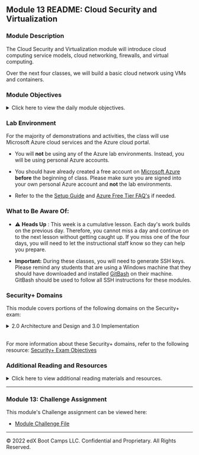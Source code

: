 ## Module 13 README: Cloud Security and Virtualization

### Module Description

The Cloud Security and Virtualization module will introduce cloud computing service models, cloud networking, firewalls, and virtual computing.

Over the next four classes, we will build a basic cloud network using VMs and containers.

### Module Objectives

<details>
    <summary>Click here to view the daily module objectives.</summary>

  <br>

- **Day 1:** Introduction To Cloud Computing

    - Distinguish between cloud services and identify an appropriate service depending on an organization's needs.

    - Set up a virtual private cloud network.

    - Protect their cloud network with a firewall.

    - Deploy a virtual computer to their cloud network.

- **Day 2:** Cloud Systems Management

    - Access their entire VNet from their jump box.

    - Install and run containers using Docker.

    - Set up Ansible connections to VMs inside their VNet.

- **Day 3:** Load Balancing and Redundancy

    - Write Ansible playbooks to configure VMs.

    - Create a load balancer on the Azure platform.

    - Create firewall and load balancer rules to allow traffic to the correct virtual machines.

- **Day 4:** Testing Redundant Systems

    - Verify redundancy by turning off one or more virtual machines used in the infrastructure

    - Can be used as a catch-up day to finish activities from the previous days in Cloud Security.

</details>


### Lab Environment

For the majority of demonstrations and activities, the class will use Microsoft Azure cloud services and the Azure cloud portal.

- You will **not** be using any of the Azure lab environments. Instead, you will be using personal Azure accounts.

- You should have already created a free account on [Microsoft Azure](https://azure.microsoft.com/en-us/) **before** the beginning of class. Please make sure you are signed into your own personal Azure account and **not** the lab environments.

- Refer to the the [Setup Guide](https://docs.google.com/document/d/1gs_09b7eotl7hzTL82xlqPt-OwOd0aWA78qcQxtMr6Y/edit) and [Azure Free Tier FAQ's](https://azure.microsoft.com/en-us/free/free-account-faq/) if needed.

### What to Be Aware Of:

- :warning: **Heads Up** : This week is a cumulative lesson. Each day's work builds on the previous day. Therefore, you cannot miss a day and continue on to the next lesson without getting caught up. If you miss one of the four days, you will need to let the instructional staff know so they can help you prepare.

- **Important:** During these classes, you will need to generate SSH keys. Please remind any students that are using a Windows machine that they should have downloaded and installed [GitBash](https://gitforwindows.org/) on their machine. GitBash should be used to follow all SSH instructions for these modules.


### Security+ Domains

This module covers portions of the following domains on the Security+ exam:

<details>
    <summary> 2.0 Architecture and Design and 3.0 Implementation
 </summary>
 <br>

- Web server
- Application server
- Network infrastructure devices
- Firewalls
- Proxies / VPNs
- Load Balancers
- Network Segmentation/Isolation
- Continuous integration
- Immutable systems
- Infrastructure as code
- Cloud deployment models
- Hypervisor
- Continuos Monitoring
- Redundancy
- High availability


</details> 

<br>

For more information about these Security+ domains, refer to the following resource: [Security+ Exam Objectives](https://comptiacdn.azureedge.net/webcontent/docs/default-source/exam-objectives/comptia-security-sy0-601-exam-objectives-(2-0).pdf?sfvrsn=8c5889ff_2)




### Additional Reading and Resources

<details> 
<summary> Click here to view additional reading materials and resources. </summary>
</br>

These resources are provided as optional, recommended resources to supplement the concepts covered in this module.

- [Microsoft Azure](https://azure.microsoft.com/en-us/)
- [Azure Documentation](https://docs.microsoft.com/en-us/azure/?product=featured)
- [Docker](https://www.docker.com/)
- [Docker Documentation](https://docs.docker.com/)
- [Ansible](https://www.ansible.com/)
- [Ansible Documentation](https://docs.ansible.com/)
- [YAML](https://yaml.org/spec/1.2/spec.html#Introduction)

</details>

---

### Module 13: Challenge Assignment

This module's Challenge assignment can be viewed here: 

- [Module Challenge File](../../2-Homework/13-Cloud-Security/Unsolved/README.md)


---


© 2022 edX Boot Camps LLC. Confidential and Proprietary. All Rights Reserved.
